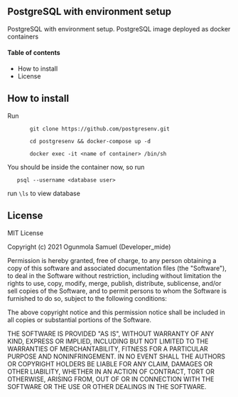 ## PostgreSQL with environment setup ##
PostgreSQL with environment setup. PostgreSQL image deployed as docker containers


#### Table of contents ####
 - How to install 
 - License

## How to install ##

Run 
   ```
          git clone https://github.com/postgresenv.git
   ```
   ```
          cd postgresenv && docker-compose up -d
   ```
   ```
          docker exec -it <name of container> /bin/sh 
   ```

You should be inside the container now, so run 
   ``` 
      psql --username <database user>
   ```

run 
`\ls`
to view database


## License ##
MIT License

Copyright (c) 2021 Ogunmola Samuel (Developer_mide)

Permission is hereby granted, free of charge, to any person obtaining a copy
of this software and associated documentation files (the "Software"), to deal
in the Software without restriction, including without limitation the rights
to use, copy, modify, merge, publish, distribute, sublicense, and/or sell
copies of the Software, and to permit persons to whom the Software is
furnished to do so, subject to the following conditions:

The above copyright notice and this permission notice shall be included in all
copies or substantial portions of the Software.

THE SOFTWARE IS PROVIDED "AS IS", WITHOUT WARRANTY OF ANY KIND, EXPRESS OR
IMPLIED, INCLUDING BUT NOT LIMITED TO THE WARRANTIES OF MERCHANTABILITY,
FITNESS FOR A PARTICULAR PURPOSE AND NONINFRINGEMENT. IN NO EVENT SHALL THE
AUTHORS OR COPYRIGHT HOLDERS BE LIABLE FOR ANY CLAIM, DAMAGES OR OTHER
LIABILITY, WHETHER IN AN ACTION OF CONTRACT, TORT OR OTHERWISE, ARISING FROM,
OUT OF OR IN CONNECTION WITH THE SOFTWARE OR THE USE OR OTHER DEALINGS IN THE
SOFTWARE.


